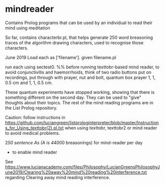 # mindreader
Contains Prolog programs that can be used by an individual to read their mind using meditation

So far, contains characterbr.pl, that helps generate 250 word breasoning traces of the algorithm drawing characters, used to recognise those characters.

June 2019
Load each as ['filename']. given filename.pl

run each using sectest0.
%% before running texttobr-based mind reader, to avoid conjunctivitis and haemorrhoids, think of two radio buttons put on recordings, put through with prayer, nut and bolt, quantum box prayer 1, 1, 0.5 cm and 1, 1, 0.5 cm.

These quantum experiments have stopped working, showing that there is something different on the second day.  They can be used to "give" thoughts about their topics.  The rest of the mind reading programs are in the List Prolog repository.

Caution: follow instructions in https://github.com/luciangreen/listprologinterpreter/blob/master/Instructions_for_Using_texttobr(2).pl.txt when using texttobr, texttobr2 or mind reader to avoid medical problems.

2*50 sentence As (A is 4*4000 breasonings) for mind-reader per day
- to enable mind reader

See https://www.lucianacademy.com/files/Philosophy/LucianGreensPhilosophyJune2019/Clearing%20away%20mind%20reading%20interference.txt regarding Clearing away mind reading interference.